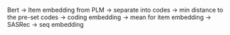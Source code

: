 Bert -> Item embedding from PLM -> separate into codes -> min distance to the pre-set codes -> coding embedding -> mean for item embedding -> SASRec -> seq embedding